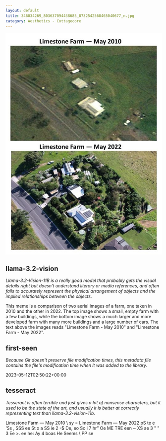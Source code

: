 ```yaml
---
layout: default
title: 346034269_803637094438685_8732542568465040677_n.jpg
category: Aesthetics - Cottagecore
---
```


<div markdown="0"><a href="346034269_803637094438685_8732542568465040677_n.jpg"><img class="photo" src="346034269_803637094438685_8732542568465040677_n.jpg" /></a>

<h2>llama-3.2-vision</h2>
<p><i>Llama-3.2-Vision-11B is a really good model that probably gets the visual details right but doesn't understand literary or media references, and often fails to accurately represent the physical arrangement of objects and the implied relationships between the objects.</i></p>
<p>This meme is a comparison of two aerial images of a farm, one taken in 2010 and the other in 2022. The top image shows a small, empty farm with a few buildings, while the bottom image shows a much larger and more developed farm with many more buildings and a large number of cars. The text above the images reads &quot;Limestone Farm - May 2010&quot; and &quot;Limestone Farm - May 2022&quot;.</p>

<h2>first-seen</h2>
<p><i>Because Git doesn't preserve file modification times, this metadata file contains the file's modification time when it was added to the library.</i></p>
<p>2023-05-12T02:50:22+00:00</p>

<h2>tesseract</h2>
<p><i>Tesseract is often terrible and just gives a lot of nonsense characters, but it used to be the state of the art, and usually it is better at correctly representing text than llama-3.2-vision-11b.</i></p>
<p>Limestone Farm — May 2010 \ sy =  Limestone Farm — May 2022 pS te e ‘Ss , SSS ee St x a SS ie 2 -$ De, eo So i 7 hr” Oe ME TRE een ~ XS ae 3 &quot; &quot; 3 Ee &gt;. ee he: Ay 4 boas He Seems \ PP se</p>

</div>

